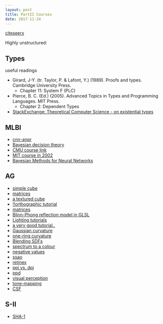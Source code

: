 ```yaml
---
layout: post
title: PartII Courses
date: 2017-11-24
---
```


[citeseerx](http://citeseerx.ist.psu.edu/index)

Highly unstructured:

## Types
useful readings
* Girard, J-Y. (tr. Taylor, P. & Lafont, Y.) (1989). Proofs and types. Cambridge University Press.
    * Chapter 11: System F (PLC) 
* Pierce, B. C. (Ed.) (2005). Advanced Topics in Types and Programming Languages. MIT Press.
    * Chapter 2: Dependent Types
* [StackExchange: Theoretical Computer Science - on existential types](https://cstheory.stackexchange.com/questions/32515/universal-and-existential-types)

## MLBI
* [cnn-anpr](https://matthewearl.github.io/2016/05/06/cnn-anpr)
* [Bayesian decision theory](http://www.cogsci.ucsd.edu/~ajyu/Teaching/Tutorials/bayes_dt.pdf)
* [CMU course link](https://www.cs.cmu.edu/afs/cs/academic/class/15782-f06/)
* [MIT course in 2002](https://ocw.mit.edu/courses/electrical-engineering-and-computer-science/6-825-techniques-in-artificial-intelligence-sma-5504-fall-2002/index.htm)
* [Bayesian Methods for Neural Networks](https://www.cs.cmu.edu/afs/cs/academic/class/15782-f06/slides/bayesian.pdf)

## AG
* [simple cube](https://www.tutorialspoint.com/jogl/jogl_3d_cube.htm)
* [matrices](https://solarianprogrammer.com/2013/05/22/opengl-101-matrices-projection-view-model/)
* [a textured cube](http://www.opengl-tutorial.org/beginners-tutorials/tutorial-5-a-textured-cube/)
* [!!orthographic tutorial](https://tutorialedge.net/java/lwjgl3/lwjgl-3-orthographic-camera-tutorial/)
* [matrices](http://www.opengl-tutorial.org/beginners-tutorials/tutorial-3-matrices/#the-model-view-and-projection-matrices)
* [Blinn-Phong reflection model in GLSL](http://sunandblackcat.com/tipFullView.php?l=eng&topicid=30&topic=Phong-Lighting)
* [Lighting tutorials](https://learnopengl.com/Lighting/Colors)
* [a very good tutorial..](https://learnopengl.com)
* [Gaussian curvature](https://math.stackexchange.com/questions/70210/is-there-any-easy-way-to-understand-the-definition-of-gaussian-curvature)
* [one-ring curvature](https://computergraphics.stackexchange.com/questions/1718/what-is-the-simplest-way-to-compute-principal-curvature-for-a-mesh-triangle)
* [Blending SDFs](http://www.iquilezles.org/www/articles/smin/smin.htm)
* [spectrum to a colour](https://scipython.com/blog/converting-a-spectrum-to-a-colour/)
* [negative values](https://photo.stackexchange.com/questions/67990/what-should-i-do-with-negative-values-when-computing-srgb-colors-from-spectra)
* [ssao](https://www.gamedev.net/articles/programming/graphics/a-simple-and-practical-approach-to-ssao-r2753/)
* [retinex](https://dragon.larc.nasa.gov/retinex/757/)
* [ppi vs. dpi](https://99designs.co.uk/blog/tips-en-gb/ppi-vs-dpi-whats-the-difference/)
* [ppd](https://www.toptal.com/designers/ui/the-industry-could-do-without-pixel-density-and-ppi-marketing)
* [visual perception](http://www.ics.uci.edu/~majumder/vispercep/vispercep.htm)
* [tone-mapping](https://www.cl.cam.ac.uk/~rkm38/pdfs/tone_mapping.pdf)
* [CSF](https://www.cl.cam.ac.uk/~rkm38/pdfs/mantiuk2016perceptual_display.pdf)

## S-II
* [SHA-1](https://www.youtube.com/watch?v=DMtFhACPnTY)
